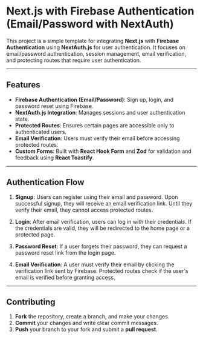 # Next.js with Firebase Authentication (Email/Password with NextAuth)

This project is a simple template for integrating **Next.js** with **Firebase Authentication** using **NextAuth.js** for user authentication. It focuses on email/password authentication, session management, email verification, and protecting routes that require user authentication.

---

## Features

- **Firebase Authentication (Email/Password)**: Sign up, login, and password reset using Firebase.
- **NextAuth.js Integration**: Manages sessions and user authentication state.
- **Protected Routes**: Ensures certain pages are accessible only to authenticated users.
- **Email Verification**: Users must verify their email before accessing protected routes.
- **Custom Forms**: Built with **React Hook Form** and **Zod** for validation and feedback using **React Toastify**.

---

## Authentication Flow

1. **Signup**: Users can register using their email and password. Upon successful signup, they will receive an email verification link. Until they verify their email, they cannot access protected routes.
   
2. **Login**: After email verification, users can log in with their credentials. If the credentials are valid, they will be redirected to the home page or a protected page.

3. **Password Reset**: If a user forgets their password, they can request a password reset link from the login page.

4. **Email Verification**: A user must verify their email by clicking the verification link sent by Firebase. Protected routes check if the user's email is verified before granting access.

---


## Contributing

1. **Fork** the repository, create a branch, and make your changes.
2. **Commit** your changes and write clear commit messages.
3. **Push** your branch to your fork and submit a **pull request**.

